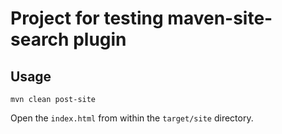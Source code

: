 # Project for testing maven-site-search plugin

## Usage

```shell
mvn clean post-site
```

Open the `index.html` from within the `target/site` directory.